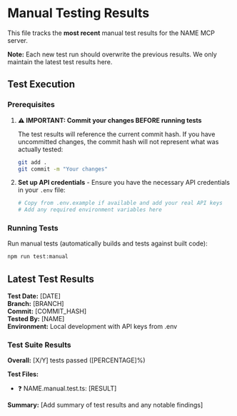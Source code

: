 # Manual Testing Results

This file tracks the **most recent** manual test results for the NAME MCP server.

**Note:** Each new test run should overwrite the previous results. We only maintain the latest test results here.

## Test Execution

### Prerequisites

1. **⚠️ IMPORTANT: Commit your changes BEFORE running tests**

   The test results will reference the current commit hash. If you have uncommitted changes, the commit hash will not represent what was actually tested:

   ```bash
   git add .
   git commit -m "Your changes"
   ```

2. **Set up API credentials** - Ensure you have the necessary API credentials in your `.env` file:
   ```bash
   # Copy from .env.example if available and add your real API keys
   # Add any required environment variables here
   ```

### Running Tests

Run manual tests (automatically builds and tests against built code):

```bash
npm run test:manual
```

## Latest Test Results

**Test Date:** [DATE]  
**Branch:** [BRANCH]  
**Commit:** [COMMIT_HASH]  
**Tested By:** [NAME]  
**Environment:** Local development with API keys from .env

### Test Suite Results

**Overall:** [X/Y] tests passed ([PERCENTAGE]%)

**Test Files:**

- ❓ NAME.manual.test.ts: [RESULT]

**Summary:** [Add summary of test results and any notable findings]
